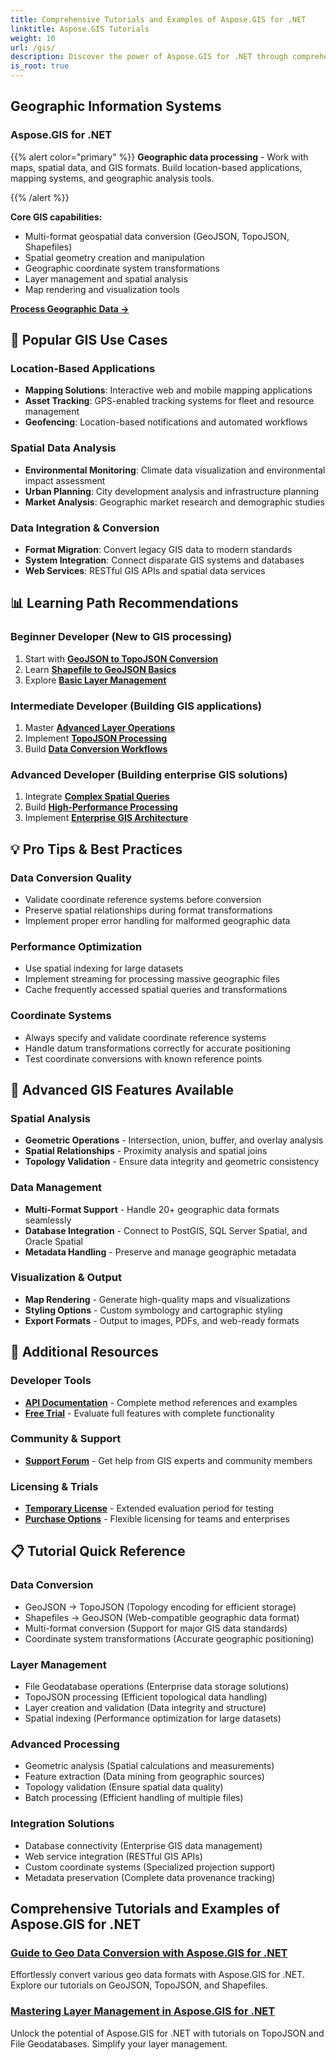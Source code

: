 ```yaml
---
title: Comprehensive Tutorials and Examples of Aspose.GIS for .NET 
linktitle: Aspose.GIS Tutorials
weight: 10
url: /gis/
description: Discover the power of Aspose.GIS for .NET through comprehensive tutorials. Master GeoData conversion, geometry creation, analysis, layer management, and more.
is_root: true
---
```


## Geographic Information Systems

### Aspose.GIS for .NET

{{% alert color="primary" %}}
**Geographic data processing** - Work with maps, spatial data, and GIS formats. Build location-based applications, mapping systems, and geographic analysis tools.

{{% /alert %}}

**Core GIS capabilities:**
- Multi-format geospatial data conversion (GeoJSON, TopoJSON, Shapefiles)
- Spatial geometry creation and manipulation
- Geographic coordinate system transformations
- Layer management and spatial analysis
- Map rendering and visualization tools

**[Process Geographic Data →](./gis/net/)**

## 🎯 Popular GIS Use Cases

### **Location-Based Applications**
- **Mapping Solutions**: Interactive web and mobile mapping applications
- **Asset Tracking**: GPS-enabled tracking systems for fleet and resource management
- **Geofencing**: Location-based notifications and automated workflows

### **Spatial Data Analysis**
- **Environmental Monitoring**: Climate data visualization and environmental impact assessment
- **Urban Planning**: City development analysis and infrastructure planning
- **Market Analysis**: Geographic market research and demographic studies

### **Data Integration & Conversion**
- **Format Migration**: Convert legacy GIS data to modern standards
- **System Integration**: Connect disparate GIS systems and databases
- **Web Services**: RESTful GIS APIs and spatial data services

## 📊 Learning Path Recommendations

### **Beginner Developer** (New to GIS processing)
1. Start with **[GeoJSON to TopoJSON Conversion](./gis/net/guide-to-geo-data-conversion/converting-geojson-to-topojson/)**
2. Learn **[Shapefile to GeoJSON Basics](./gis/net/guide-to-geo-data-conversion/converting-shapefile-to-geojson/)**
3. Explore **[Basic Layer Management](./gis/net/mastering-layer-management/)**

### **Intermediate Developer** (Building GIS applications)
1. Master **[Advanced Layer Operations](./gis/net/mastering-layer-management/add-layer-to-file-geo-database/)**
2. Implement **[TopoJSON Processing](./gis/net/mastering-layer-management/working-with-topojson/)**
3. Build **[Data Conversion Workflows](./gis/net/guide-to-geo-data-conversion/)**

### **Advanced Developer** (Building enterprise GIS solutions)
1. Integrate **[Complex Spatial Queries](./gis/net/mastering-layer-management/)**
2. Build **[High-Performance Processing](./gis/net/guide-to-geo-data-conversion/)**
3. Implement **[Enterprise GIS Architecture](./gis/net/)**

## 💡 Pro Tips & Best Practices

### **Data Conversion Quality**
- Validate coordinate reference systems before conversion
- Preserve spatial relationships during format transformations  
- Implement proper error handling for malformed geographic data

### **Performance Optimization**
- Use spatial indexing for large datasets
- Implement streaming for processing massive geographic files
- Cache frequently accessed spatial queries and transformations

### **Coordinate Systems**
- Always specify and validate coordinate reference systems
- Handle datum transformations correctly for accurate positioning
- Test coordinate conversions with known reference points

## 🔧 Advanced GIS Features Available

### **Spatial Analysis**
- **Geometric Operations** - Intersection, union, buffer, and overlay analysis
- **Spatial Relationships** - Proximity analysis and spatial joins
- **Topology Validation** - Ensure data integrity and geometric consistency

### **Data Management**
- **Multi-Format Support** - Handle 20+ geographic data formats seamlessly
- **Database Integration** - Connect to PostGIS, SQL Server Spatial, and Oracle Spatial
- **Metadata Handling** - Preserve and manage geographic metadata

### **Visualization & Output**
- **Map Rendering** - Generate high-quality maps and visualizations
- **Styling Options** - Custom symbology and cartographic styling
- **Export Formats** - Output to images, PDFs, and web-ready formats

## 🔗 Additional Resources

### **Developer Tools**
- **[API Documentation](https://reference.aspose.com/gis/net/)** - Complete method references and examples
- **[Free Trial](https://releases.aspose.com/gis/net/)** - Evaluate full features with complete functionality

### **Community & Support**
- **[Support Forum](https://forum.aspose.com/c/gis/33)** - Get help from GIS experts and community members

### **Licensing & Trials**
- **[Temporary License](https://purchase.conholdate.com/temporary-license/)** - Extended evaluation period for testing
- **[Purchase Options](https://purchase.conholdate.com/buy)** - Flexible licensing for teams and enterprises

## 📋 Tutorial Quick Reference

### **Data Conversion**
- GeoJSON → TopoJSON (Topology encoding for efficient storage)
- Shapefiles → GeoJSON (Web-compatible geographic data format)
- Multi-format conversion (Support for major GIS data standards)
- Coordinate system transformations (Accurate geographic positioning)

### **Layer Management**
- File Geodatabase operations (Enterprise data storage solutions)
- TopoJSON processing (Efficient topological data handling)
- Layer creation and validation (Data integrity and structure)
- Spatial indexing (Performance optimization for large datasets)

### **Advanced Processing**
- Geometric analysis (Spatial calculations and measurements)
- Feature extraction (Data mining from geographic sources)
- Topology validation (Ensure spatial data quality)
- Batch processing (Efficient handling of multiple files)

### **Integration Solutions**
- Database connectivity (Enterprise GIS data management)
- Web service integration (RESTful GIS APIs)
- Custom coordinate systems (Specialized projection support)
- Metadata preservation (Complete data provenance tracking)

## Comprehensive Tutorials and Examples of Aspose.GIS for .NET 
### [Guide to Geo Data Conversion with Aspose.GIS for .NET](./gis/net/guide-to-geo-data-conversion/)
Effortlessly convert various geo data formats with Aspose.GIS for .NET. Explore our tutorials on GeoJSON, TopoJSON, and Shapefiles.
### [Mastering Layer Management in Aspose.GIS for .NET](./gis/net/mastering-layer-management/)
Unlock the potential of Aspose.GIS for .NET with tutorials on TopoJSON and File Geodatabases. Simplify your layer management.